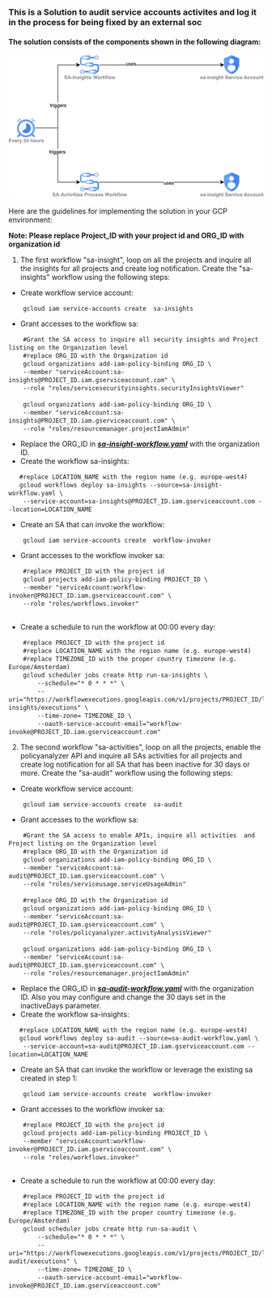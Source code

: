 ### This is a Solution to audit service accounts activites and log it in the process for being fixed by an external soc
#### The solution consists of the components shown in the following diagram:
![solution high level blueprint](SA_Insights.drawio.png)

Here are the guidelines for implementing the solution in your GCP environment:

**Note: Please replace Project_ID with your project id and ORG_ID with organization id**

1. The first workflow "sa-insight", loop on all the projects and inquire all the insights for all projects and create log notification. Create the "sa-insights" workflow using the following steps:
- Create workflow service account:
```
    gcloud iam service-accounts create  sa-insights
```
- Grant accesses to the workflow sa:
```
    #Grant the SA access to inquire all security insights and Project listing on the Organization level
    #replace ORG_ID with the Organization id
    gcloud organizations add-iam-policy-binding ORG_ID \
    --member "serviceAccount:sa-insights@PROJECT_ID.iam.gserviceaccount.com" \
    --role "roles/servicesecurityinsights.securityInsightsViewer"
    
    gcloud organizations add-iam-policy-binding ORG_ID \
    --member "serviceAccount:sa-insights@PROJECT_ID.iam.gserviceaccount.com" \
    --role "roles/resourcemanager.projectIamAdmin"
```
- Replace the ORG_ID in ***[sa-insight-workflow.yaml](sa-insight-workflow.yaml)***  with the organization ID. 
- Create the workflow sa-insights:
```
   #replace LOCATION_NAME with the region name (e.g. europe-west4)
   gcloud workflows deploy sa-insights --source=sa-insight-workflow.yaml \
    --service-account=sa-insights@PROJECT_ID.iam.gserviceaccount.com --location=LOCATION_NAME
```
- Create an SA that can invoke the workflow:
```
    gcloud iam service-accounts create  workflow-invoker
```

- Grant accesses to the workflow invoker sa:
```
    #replace PROJECT_ID with the project id
    gcloud projects add-iam-policy-binding PROJECT_ID \
    --member "serviceAccount:workflow-invoker@PROJECT_ID.iam.gserviceaccount.com" \
    --role "roles/workflows.invoker"
 
```

- Create a schedule to run the workflow at 00:00 every day:
```
    #replace PROJECT_ID with the project id
    #replace LOCATION_NAME with the region name (e.g. europe-west4)
    #replace TIMEZONE_ID with the proper country timezone (e.g. Europe/Amsterdam)
    gcloud scheduler jobs create http run-sa-insights \
        --schedule="* 0 * * *" \
        --uri="https://workflowexecutions.googleapis.com/v1/projects/PROJECT_ID/locations/LOCATION_NAME/workflows/sa-insights/executions" \
        --time-zone= TIMEZONE_ID \
        --oauth-service-account-email="workflow-invoke@PROJECT_ID.iam.gserviceaccount.com"
```
2. The second workflow "sa-activities", loop on all the projects, enable the policyanalyzer API and inquire all SAs activities for all projects and create log notification for all SA that has been inactive for 30 days or more. Create the "sa-audit" workflow using the following steps:
- Create workflow service account:
```
    gcloud iam service-accounts create  sa-audit
```
- Grant accesses to the workflow sa:
```
    #Grant the SA access to enable APIs, inquire all activities  and Project listing on the Organization level
    #replace ORG_ID with the Organization id
    gcloud organizations add-iam-policy-binding ORG_ID \
    --member "serviceAccount:sa-audit@PROJECT_ID.iam.gserviceaccount.com" \
    --role "roles/serviceusage.serviceUsageAdmin"
    
    #replace ORG_ID with the Organization id
    gcloud organizations add-iam-policy-binding ORG_ID \
    --member "serviceAccount:sa-audit@PROJECT_ID.iam.gserviceaccount.com" \
    --role "roles/policyanalyzer.activityAnalysisViewer"
    
    gcloud organizations add-iam-policy-binding ORG_ID \
    --member "serviceAccount:sa-audit@PROJECT_ID.iam.gserviceaccount.com" \
    --role "roles/resourcemanager.projectIamAdmin"
```
- Replace the ORG_ID in ***[sa-audit-workflow.yaml](sa-audit-workflow.yaml)***  with the organization ID. Also you may configure and change the 30 days set in the inactiveDays parameter. 
- Create the workflow sa-insights:
```
   #replace LOCATION_NAME with the region name (e.g. europe-west4)
   gcloud workflows deploy sa-audit --source=sa-audit-workflow.yaml \
    --service-account=sa-audit@PROJECT_ID.iam.gserviceaccount.com --location=LOCATION_NAME
```
- Create an SA that can invoke the workflow or leverage the existing sa created in step 1:
```
    gcloud iam service-accounts create  workflow-invoker
```

- Grant accesses to the workflow invoker sa:
```
    #replace PROJECT_ID with the project id
    gcloud projects add-iam-policy-binding PROJECT_ID \
    --member "serviceAccount:workflow-invoker@PROJECT_ID.iam.gserviceaccount.com" \
    --role "roles/workflows.invoker"
 
```

- Create a schedule to run the workflow at 00:00 every day:
```
    #replace PROJECT_ID with the project id
    #replace LOCATION_NAME with the region name (e.g. europe-west4)
    #replace TIMEZONE_ID with the proper country timezone (e.g. Europe/Amsterdam)
    gcloud scheduler jobs create http run-sa-audit \
        --schedule="* 0 * * *" \
        --uri="https://workflowexecutions.googleapis.com/v1/projects/PROJECT_ID/locations/LOCATION_NAME/workflows/sa-audit/executions" \
        --time-zone= TIMEZONE_ID \
        --oauth-service-account-email="workflow-invoke@PROJECT_ID.iam.gserviceaccount.com"
```
